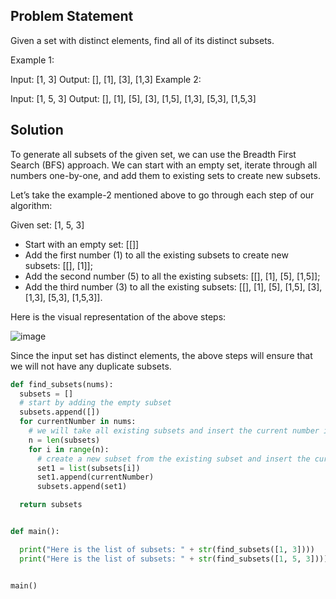 
## Problem Statement

Given a set with distinct elements, find all of its distinct subsets.

Example 1:

Input: [1, 3]
Output: [], [1], [3], [1,3]
Example 2:

Input: [1, 5, 3]
Output: [], [1], [5], [3], [1,5], [1,3], [5,3], [1,5,3]

## Solution

To generate all subsets of the given set, we can use the Breadth First Search (BFS) approach. We can start with an empty set, iterate through all numbers one-by-one, and add them to existing sets to create new subsets.

Let’s take the example-2 mentioned above to go through each step of our algorithm:

Given set: [1, 5, 3]

- Start with an empty set: [[]]
- Add the first number (1) to all the existing subsets to create new subsets: [[], [1]];
- Add the second number (5) to all the existing subsets: [[], [1], [5], [1,5]];
- Add the third number (3) to all the existing subsets: [[], [1], [5], [1,5], [3], [1,3], [5,3], [1,5,3]].

Here is the visual representation of the above steps:

![image](https://user-images.githubusercontent.com/33947539/179443425-d7f94051-7b38-47af-9722-b3c93af2ce50.png)


Since the input set has distinct elements, the above steps will ensure that we will not have any duplicate subsets.

```python
def find_subsets(nums):
  subsets = []
  # start by adding the empty subset
  subsets.append([])
  for currentNumber in nums:
    # we will take all existing subsets and insert the current number in them to create new subsets
    n = len(subsets)
    for i in range(n):
      # create a new subset from the existing subset and insert the current element to it
      set1 = list(subsets[i])
      set1.append(currentNumber)
      subsets.append(set1)

  return subsets


def main():

  print("Here is the list of subsets: " + str(find_subsets([1, 3])))
  print("Here is the list of subsets: " + str(find_subsets([1, 5, 3])))


main()
```
